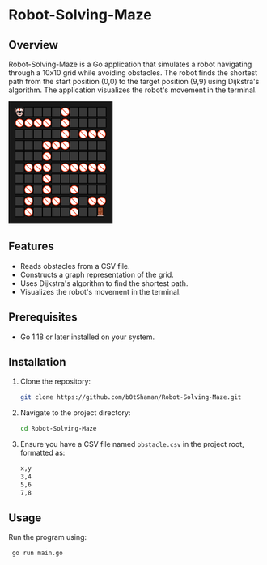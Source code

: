 # Robot-Solving-Maze

## Overview
Robot-Solving-Maze is a Go application that simulates a robot navigating through a 10x10 grid while avoiding obstacles. The robot finds the shortest path from the start position (0,0) to the target position (9,9) using Dijkstra's algorithm. The application visualizes the robot's movement in the terminal.

![Demo](assets/demo.gif)
## Features
- Reads obstacles from a CSV file.
- Constructs a graph representation of the grid.
- Uses Dijkstra's algorithm to find the shortest path.
- Visualizes the robot's movement in the terminal.

## Prerequisites
- Go 1.18 or later installed on your system.

## Installation
1. Clone the repository:
   ```sh
   git clone https://github.com/b0tShaman/Robot-Solving-Maze.git
   ```
2. Navigate to the project directory:
   ```sh
   cd Robot-Solving-Maze
   ```
3. Ensure you have a CSV file named `obstacle.csv` in the project root, formatted as:
   ```csv
   x,y
   3,4
   5,6
   7,8
   ```

## Usage
Run the program using:
```sh
 go run main.go
```
